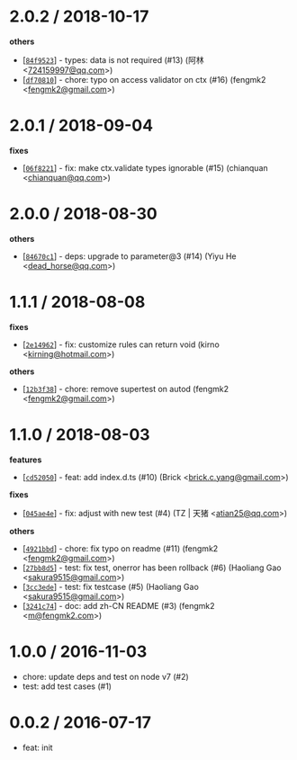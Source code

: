 
2.0.2 / 2018-10-17
==================

**others**
  * [[`84f9523`](http://github.com/eggjs/egg-validate/commit/84f952392160294da2523df90c924fe8134ddc0c)] - types: data is not required (#13) (阿林 <<724159997@qq.com>>)
  * [[`df70810`](http://github.com/eggjs/egg-validate/commit/df70810d8ff4d8e8eb54fe6354ac16e447c2a084)] - chore: typo on access validator on ctx (#16) (fengmk2 <<fengmk2@gmail.com>>)

2.0.1 / 2018-09-04
==================

**fixes**
  * [[`06f8221`](http://github.com/eggjs/egg-validate/commit/06f822127a252abc2f128ddbc75451df147119c6)] - fix: make ctx.validate types ignorable (#15) (chianquan <<chianquan@qq.com>>)

2.0.0 / 2018-08-30
==================

**others**
  * [[`84670c1`](http://github.com/eggjs/egg-validate/commit/84670c1760758003a5d2ecd1e356485e3cd08998)] - deps: upgrade to parameter@3 (#14) (Yiyu He <<dead_horse@qq.com>>)

1.1.1 / 2018-08-08
==================

**fixes**
  * [[`2e14962`](http://github.com/eggjs/egg-validate/commit/2e1496206197a96925f35badff8e683c5c5a7cc8)] - fix: customize rules can return void (kirno <<kirning@hotmail.com>>)

**others**
  * [[`12b3f38`](http://github.com/eggjs/egg-validate/commit/12b3f38734b4c051ef34504f077fb6e54a6ceca5)] - chore: remove supertest on autod (fengmk2 <<fengmk2@gmail.com>>)

1.1.0 / 2018-08-03
==================

**features**
  * [[`cd52050`](http://github.com/eggjs/egg-validate/commit/cd52050e1919a93281c70691596cfa07c4371706)] - feat: add index.d.ts (#10) (Brick <<brick.c.yang@gmail.com>>)

**fixes**
  * [[`045ae4e`](http://github.com/eggjs/egg-validate/commit/045ae4e9c4830efc422f7372b33a80d2dfa0cd1d)] - fix: adjust with new test (#4) (TZ | 天猪 <<atian25@qq.com>>)

**others**
  * [[`4921bbd`](http://github.com/eggjs/egg-validate/commit/4921bbd749391d0ea3eae4f510672fcfe6516614)] - chore: fix typo on readme (#11) (fengmk2 <<fengmk2@gmail.com>>)
  * [[`27bb8d5`](http://github.com/eggjs/egg-validate/commit/27bb8d5049185e392f0bcf699467e5396f07ef4e)] - test: fix test, onerror has been rollback (#6) (Haoliang Gao <<sakura9515@gmail.com>>)
  * [[`3cc3ede`](http://github.com/eggjs/egg-validate/commit/3cc3ede09f684adf2cc1a098867918342054ddfd)] - test: fix testcase (#5) (Haoliang Gao <<sakura9515@gmail.com>>)
  * [[`3241c74`](http://github.com/eggjs/egg-validate/commit/3241c746339e139bdf509e865a818865de47a500)] - doc: add zh-CN README (#3) (fengmk2 <<m@fengmk2.com>>)

1.0.0 / 2016-11-03
==================

  * chore: update deps and test on node v7 (#2)
  * test: add test cases (#1)

0.0.2 / 2016-07-17
==================

  * feat: init
